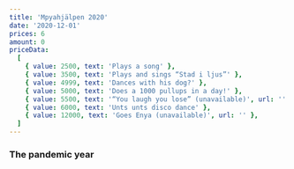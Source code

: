 ```yaml
---
title: 'Mpyahjälpen 2020'
date: '2020-12-01'
prices: 6
amount: 0
priceData:
  [
    { value: 2500, text: 'Plays a song' },
    { value: 3500, text: 'Plays and sings “Stad i ljus”' },
    { value: 4999, text: 'Dances with his dog?' },
    { value: 5000, text: 'Does a 1000 pullups in a day!' },
    { value: 5500, text: '“You laugh you lose” (unavailable)', url: '' },
    { value: 6000, text: 'Unts unts disco dance' },
    { value: 12000, text: 'Goes Enya (unavailable)', url: '' },
  ]
---
```


### The pandemic year
